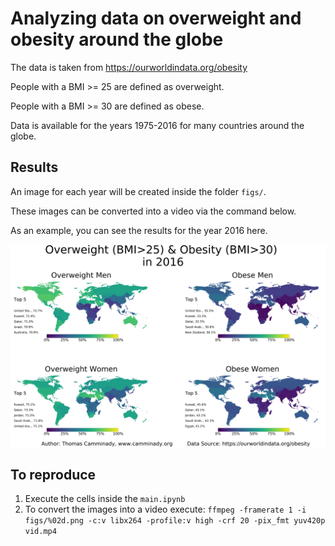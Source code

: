 # Analyzing data on overweight and obesity around the globe

The data is taken from https://ourworldindata.org/obesity

People with a BMI >= 25 are defined as overweight.

People with a BMI >= 30 are defined as obese.

Data is available for the years 1975-2016 for many countries around the globe.

## Results

An image for each year will be created inside the folder `figs/`. 

These images can be converted into a video via the command below.

As an example, you can see the results for the year 2016 here.

![Results 2016](https://raw.githubusercontent.com/camminady/overweight/master/figs/v5_41.png)



## To reproduce

1) Execute the cells inside the `main.ipynb`
2) To convert the images into a  video execute: `ffmpeg -framerate 1 -i figs/%02d.png -c:v libx264 -profile:v high -crf 20 -pix_fmt yuv420p vid.mp4`

